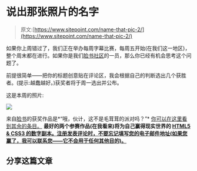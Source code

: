 # 说出那张照片的名字

> 原文:[https://www.sitepoint.com/name-that-pic-2/](https://www.sitepoint.com/name-that-pic-2/)

如果你上周错过了，我们正在举办每周字幕比赛，每周五开始(在我们这一地区)，整个周末都在进行。如果你是我们[脸书社区](http://www.facebook.com/sitepoint "SitePoint Facebook page")的一员，那么你已经有机会思考这个问题了。

前提很简单——把你的标题创意贴在评论区，我会根据自己的判断选出几个获胜者。(提示:越蠢越好。)获奖者将于周一选出并公布。

这是本周的照片:

![](../Images/f3407ed1d95f190afb84cf334c676e12.png)

来自[脸书](http://www.facebook.com/sitepoint "SitePoint Facebook page")的获奖作品是*“哦，伙计，这不是毛茸茸的派对吗？”* [你可以在这里看到其余的条目。](https://www.facebook.com/photo.php?fbid=10151200211473712&set=a.178852413711.158463.119345668711&type=1&theater "Facebook entries") **最好的两个参赛作品(在我看来)将为自己赢得现实世界的 [HTML5 & CSS3 的数字副本。注册发表评论时，不要忘记填写您的电子邮件地址(如果您赢了，我可以联系您——它不会用于任何其他目的)。](https://www.sitepoint.com/books/htmlcss1/ "HTML5 & CSS3 For The Real World")**

## 分享这篇文章